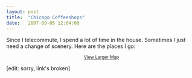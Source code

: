 ```yaml
---
layout: post
title:  "Chicago Coffeeshops"
date:   2007-09-05 12:04:00
---
```



Since I telecommute, I spend a lot of time in the house.  Sometimes I just need a change of scenery.  Here are the places I go:

<center xml:base="http://code.v.igoro.us/rss.php?version=2.0&all=1">

<small>[View Larger Map](http://maps.google.com/maps/ms?ie=UTF8&hl=en&msa=0&msid=113563694508286633526.00000111c2bd77999eb9b&om=1&ll=41.934211,-87.647196&spn=0.284934,0.11842&source=embed)</small></center> </div></div><div style="clear: both;"></div><div class="entry">

[edit: sorry, link's broken]
